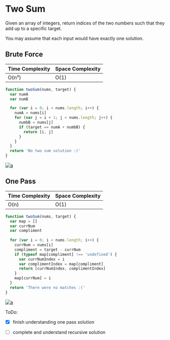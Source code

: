 Two Sum
=======
Given an array of integers, return indices of the two numbers such that they add up to a specific target.

You may assume that each input would have exactly one solution.



Brute Force
-----------

| Time Complexity | Space Complexity |
| --------------- | ---------------- |
| O(n²)           | O(1)             |

```js
function twoSum(nums, target) {
  var numA
  var numB

  for (var i = 0; i < nums.length; i++) {
    numA = nums[i]
    for (var j = i + 1; j < nums.length; j++) {
      numbB = nums[j]
      if (target == numA + numbB) {
        return [i, j]
      }
    }
  }
  return 'No two sum solution :('
}
```

[![a](../../assets/run_code.png)](https://repl.it/COEo)


One Pass
--------

| Time Complexity | Space Complexity |
| --------------- | ---------------- |
| O(n)            | O(1)             |

```js
function twoSum(nums, target) {
  var map = []
  var currNum
  var compliment
  
  for (var i = 0; i < nums.length; i++) {
    currNum = nums[i]
    compliment = target - currNum
    if (typeof map[compliment] !== 'undefined') {
      var currNumIndex = i
      var complimentIndex = map[compliment]
      return [currNumIndex, complimentIndex]
    }
    map[currNum] = i
  }
  return 'There were no matches :('
}
```

[![a](../../assets/run_code.png)](https://repl.it/COFU/2)


ToDo:
 - [x] finish understanding one pass solution
 - [ ] complete and understand recursive solution
 
